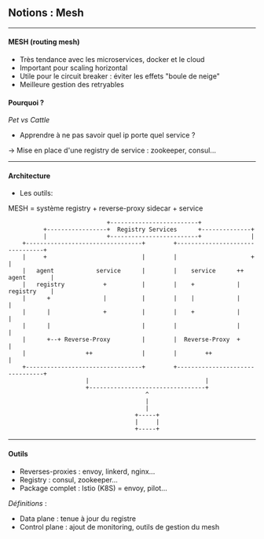 ## Notions : Mesh

---

#### MESH (routing mesh)

* Très tendance avec les microservices, docker et le cloud
* Important pour scaling horizontal
* Utile pour le circuit breaker : éviter les effets "boule de neige"
* Meilleure gestion des retryables

#### Pourquoi ?

*Pet vs Cattle*

* Apprendre à ne pas savoir quel ip porte quel service ?

-> Mise en place d'une registry de service : zookeeper, consul...

---------------------------------------------------------------------------

#### Architecture

* Les outils:

MESH = système registry + reverse-proxy sidecar + service

```
                            +-------------------------+
          +-----------------+  Registry Services      +--------------+
          |                 +-------------------------+              |
    +---------------------------------+        +--------------------------------+
    |     +                           |        |                     +          |
    |   agent            service      |        |    service      ++ agent       |
    |   registry           +          |        |    +            |  registry    |
    |      +               |          |        |    |            |              |
    |      |               +          |        |    +            |              |
    |      |                          |        |                 |              |
    |      +--+ Reverse-Proxy         |        |  Reverse-Proxy  +              |
    |                 ++              |        |        ++                      |
    +---------------------------------+        +--------------------------------+
                      |                                 |
                      +---------------------------------+
                                       ^
                                       |
                                       |
                                    +-----+
                                    |     |
                                    +-----+

```

-------------------------------------------------------------------------

#### Outils

* Reverses-proxies : envoy, linkerd, nginx...
* Registry : consul, zookeeper...
* Package complet : Istio (K8S) = envoy, pilot...

*Définitions* :

* Data plane : tenue à jour du registre
* Control plane : ajout de monitoring, outils de gestion du mesh
